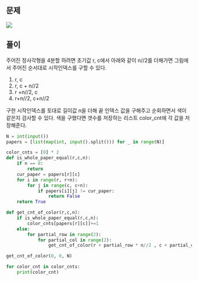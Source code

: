 ## 문제

![](https://velog.velcdn.com/images/aboutjoo/post/8c771f05-d5b1-41a8-84d8-b363fc1143a7/image.png)

## 풀이

주어진 정사각형을 4분할 하려면 초기값 r, c에서 아래와 같이 n//2를 더해가면 그림에서 주어진 순서대로 시작인덱스를 구할 수 있다.

1. r, c
2. r, c + n//2
3. r +n//2, c
4. r+n//2, c+n//2

구한 시작인덱스를 토대로 길이값 n을 더해 끝 인덱스 값을 구해주고 순회하면서 색이 같은지 검사할 수 있다. 색을 구했다면 갯수를 저장하는 리스트 color_cnt에 각 값을 저장해준다.

```python
N = int(input())
papers = [list(map(int, input().split())) for _ in range(N)]

color_cnts = [0] * 2
def is_whole_paper_equal(r,c,n):
    if n == 0:
        return
    cur_paper = papers[r][c]
    for i in range(r, r+n):
        for j in range(c, c+n):
            if papers[i][j] != cur_paper:
                return False
    return True

def get_cnt_of_color(r,c,n):
    if is_whole_paper_equal(r,c,n):
        color_cnts[papers[r][c]]+=1
    else:
        for partial_row in range(2):
            for partial_col in range(2):
                get_cnt_of_color(r + partial_row * n//2 , c + partial_col * n//2, n//2)

get_cnt_of_color(0, 0, N)

for color_cnt in color_cnts:
    print(color_cnt)
```
